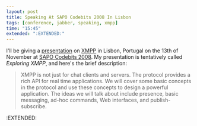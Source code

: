 ```yaml
---
layout: post
title: Speaking At SAPO Codebits 2008 In Lisbon
tags: [conference, jabber, speaking, xmpp]
time: "15:45"
extended: ":EXTENDED:"
---
```


I'll be giving a [presentation](http://codebits.sapo.pt/intra/s/speaker/11) on [XMPP](http://www.xmpp.org) in Lisbon, Portugal on the 13th of November at [SAPO Codebits 2008](http://codebits.sapo.pt).  My presentation is tentatively called *Exploring XMPP*, and here's the brief description:

> XMPP is not just for chat clients and servers.  The protocol provides
a rich API for real time applications.  We will cover some basic
concepts in the protocol and use these concepts to design a powerful
application.  The ideas we will talk about include presence, basic
messaging, ad-hoc commands, Web interfaces, and publish-subscribe.

:EXTENDED:


